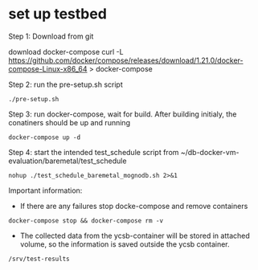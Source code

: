 # set up testbed

Step 1: 
Download from git

download docker-compose
curl -L https://github.com/docker/compose/releases/download/1.21.0/docker-compose-Linux-x86_64 > docker-compose

Step 2:
run the pre-setup.sh script
```
./pre-setup.sh
```

Step 3: run docker-compose, wait for build. After building initialy, the conatiners should be up and running
```
docker-compose up -d
```

Step 4: start the intended test_schedule script
from ~/db-docker-vm-evaluation/baremetal/test_schedule
```
nohup ./test_schedule_baremetal_mognodb.sh 2>&1
```

Important information:
 * If there are any failures stop docke-compose and remove containers
 ```
 docker-compose stop && docker-compose rm -v
 ```
 * The collected data from the ycsb-container will be stored in attached volume, so the information is saved outside the ycsb container.
 ```
 /srv/test-results
 ```
